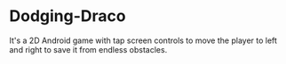# Dodging-Draco
It's a 2D Android game with tap screen controls to move the player to left and right to save it from endless obstacles.

